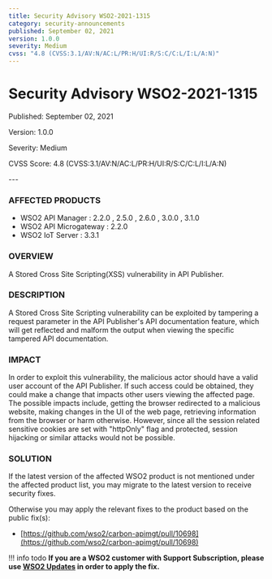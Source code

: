 ```yaml
---
title: Security Advisory WSO2-2021-1315
category: security-announcements
published: September 02, 2021
version: 1.0.0
severity: Medium
cvss: "4.8 (CVSS:3.1/AV:N/AC:L/PR:H/UI:R/S:C/C:L/I:L/A:N)"
---
```


# Security Advisory WSO2-2021-1315

<p class="doc-info">Published: September 02, 2021</p>
<p class="doc-info">Version: 1.0.0</p>
<p class="doc-info">Severity: Medium</p>
<p class="doc-info">CVSS Score: 4.8 (CVSS:3.1/AV:N/AC:L/PR:H/UI:R/S:C/C:L/I:L/A:N)</p>
---

### AFFECTED PRODUCTS
* WSO2 API Manager : 2.2.0 , 2.5.0 , 2.6.0 , 3.0.0 , 3.1.0
* WSO2 API Microgateway : 2.2.0
* WSO2 IoT Server : 3.3.1


### OVERVIEW
A Stored Cross Site Scripting(XSS) vulnerability in API Publisher.


### DESCRIPTION
A Stored Cross Site Scripting vulnerability can be exploited by tampering a request parameter in the API Publisher's API documentation feature, which will get reflected and malform the output when viewing the specific tampered API documentation.


### IMPACT
In order to exploit this vulnerability, the malicious actor should have a valid user account of the API Publisher. If such access could be obtained, they could make a change that impacts other users viewing the affected page. The possible impacts include, getting the browser redirected to a malicious website, making changes in the UI of the web page, retrieving information from the browser or harm otherwise. However, since all the session related sensitive cookies are set with "httpOnly" flag and protected, session hijacking or similar attacks would not be possible.


### SOLUTION
If the latest version of the affected WSO2 product is not mentioned under the affected product list, you may migrate to the latest version to receive security fixes.

Otherwise you may apply the relevant fixes to the product based on the public fix(s):

* [https://github.com/wso2/carbon-apimgt/pull/10698](https://github.com/wso2/carbon-apimgt/pull/10698)


!!! info todo
    **If you are a WSO2 customer with Support Subscription, please use [WSO2 Updates](https://wso2.com/updates/) in order to apply the fix.**
